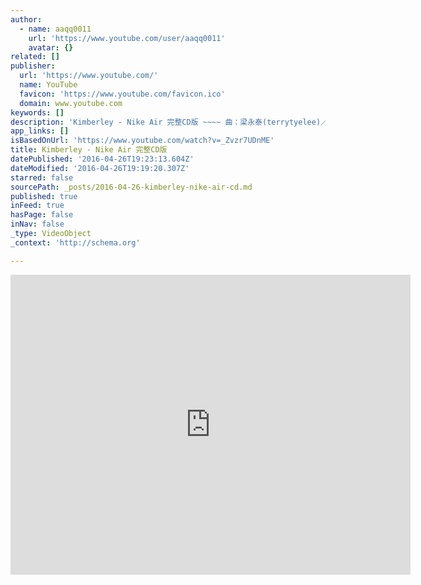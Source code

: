 ```yaml
---
author:
  - name: aaqq0011
    url: 'https://www.youtube.com/user/aaqq0011'
    avatar: {}
related: []
publisher:
  url: 'https://www.youtube.com/'
  name: YouTube
  favicon: 'https://www.youtube.com/favicon.ico'
  domain: www.youtube.com
keywords: []
description: 'Kimberley - Nike Air 完整CD版 ~~~~ 曲：梁永泰(terrytyelee)／王知音 詞：梁永泰(terrytyelee) Kimberley 『 首張同名專輯 』 http://www.youtube.com/playlist?list=PL8CC3A9297F59AE46'
app_links: []
isBasedOnUrl: 'https://www.youtube.com/watch?v=_Zvzr7UDnME'
title: Kimberley - Nike Air 完整CD版
datePublished: '2016-04-26T19:23:13.604Z'
dateModified: '2016-04-26T19:19:20.307Z'
starred: false
sourcePath: _posts/2016-04-26-kimberley-nike-air-cd.md
published: true
inFeed: true
hasPage: false
inNav: false
_type: VideoObject
_context: 'http://schema.org'

---
```

<iframe src="https://cdn.embedly.com/widgets/media.html?src=https%3A%2F%2Fwww.youtube.com%2Fembed%2F_Zvzr7UDnME%3Ffeature%3Doembed&amp;url=https%3A%2F%2Fwww.youtube.com%2Fwatch%3Fv%3D_Zvzr7UDnME&amp;image=https%3A%2F%2Fi.ytimg.com%2Fvi%2F_Zvzr7UDnME%2Fhqdefault.jpg&amp;key=b7d04c9b404c499eba89ee7072e1c4f7&amp;type=text%2Fhtml&amp;schema=youtube" width="640" height="480" scrolling="no" frameborder="0" allowfullscreen="" style=""></iframe>